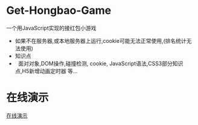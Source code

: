 # Get-Hongbao-Game
一个用JavaScript实现的接红包小游戏
* 如果不在服务器,或本地服务器上运行,cookie可能无法正常使用,(排名统计无法使用)
* 知识点<br>
* &nbsp;&nbsp;面对对象,DOM操作,碰撞检测, cookie, JavaScript语法,CSS3部分知识点,H5新增动画定时器 等...
# 在线演示
[在线演示](https://printg.github.io/Get-Hongbao-Game/index.html "在线演示")
